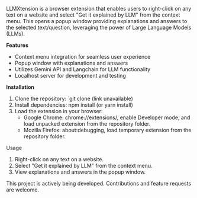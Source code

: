LLMXtension is a browser extension that enables users to right-click on any text on a website and select "Get it explained by LLM" from the context menu. This opens a popup window providing explanations and answers to the selected text/question, leveraging the power of Large Language Models (LLMs).

**Features**
- Context menu integration for seamless user experience
- Popup window with explanations and answers
- Utilizes Gemini API and Langchain for LLM functionality
- Localhost server for development and testing

**Installation**
1. Clone the repository: `git clone (link unavailable)
2. Install dependencies: npm install (or yarn install)
3. Load the extension in your browser:
    - Google Chrome: chrome://extensions/, enable Developer mode, and load unpacked extension from the repository folder.
    - Mozilla Firefox: about:debugging, load temporary extension from the repository folder.

Usage
1. Right-click on any text on a website.
2. Select "Get it explained by LLM" from the context menu.
3. View explanations and answers in the popup window.


This project is actively being developed. Contributions and feature requests are welcome.
